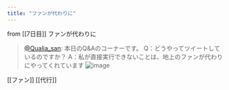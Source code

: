 ```yaml
---
title: "ファンが代わりに"
---
```


from [[7日目]]
ファンが代わりに
> [@Qualia_san](https://twitter.com/Qualia_san/status/1587845307852673025?s=20&t=IV6TNtqV3vVRO2NOQO0kxA): 本日のQ&Aのコーナーです。
> Q：どうやってツイートしているのですか？
> A：私が直接実行できないことは、地上のファンが代わりにやってくれています
> ![image](https://pbs.twimg.com/media/Fgko2xmUAAALwN3.png)

[[ファン]]
[[代行]]
